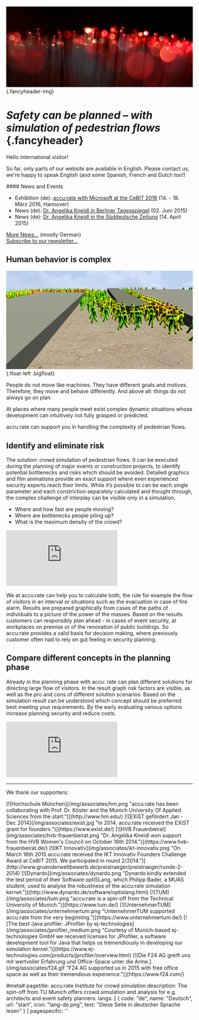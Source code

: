 ![](/img/accurate-bild-start.jpg) {.fancyheader-img}
# *Safety can be planned – with simulation of pedestrian flows* {.fancyheader}

<div class="stickynote">
<p>Hello international visitor!</p>

So far, only parts of our website are available in English.
Please contact us, we're happy to speak English (and some Spanish, French and Dutch too!)
</div>

<div class="float-right newsbox border" markdown="1">
#### News and Events

* Exhibition (de): [accu:rate with Microsoft at the CeBIT 2016](/news:2016-02-26-accu-rate-mit-hhpberlin-und-microsoft-auf-der-cebit) (14. - 18. März 2016, Hannover)
* News (de): [Dr. Angelika Kneidl in Berliner Tagesspiegel](/news:2015-06-02-tagesspiegel-seyfried-kneidl-experimente) (02. Juni 2015)
* News (de): [Dr. Angelika Kneidl in the Süddeutsche Zeitung](/news:2015-04-14-sz-artikel-computertechnik-die-leben-rettet) (14. April 2015)

[More News...](/news:archiv) (mostly German)  
[Subscribe to our newsletter...](http://eepurl.com/bS5MYr)
</div>

## Human behavior is complex

![Shortest path SumoViz3D](/img/shortest_path.jpg) {.float-left .bigfloat}

People do not move like machines.
They have different goals and motives.
Therefore, they move and behave differently.
And above all: things do not always go on plan.

At places where many people meet exist complex dynamic situations whose development can intuitively not fully grasped or predicted.

accu:rate can support you in handling the complexity of pedestrian flows.


## Identify and eliminate risk

The solution: crowd simulation of pedestrian flows.
It can be executed during the planning of major events or construction projects, to identify potential bottlenecks and risks which should be avoided.
Detailed graphics and film animations provide an exact support where even experienced security experts reach their limits.
While it’s possible to can be each single parameter and each constriction separately calculated and thought through, the complex challenge of interplay can be visible only in a simulation. 

- Where and how fast are people moving?
- Where are bottlenecks people piling up?
- What is the maximum density of the crowd?

<div class='embed-container'><iframe src='https://www.youtube.com/embed/sw1zICjwpV4?rel=0' frameborder='0' allowfullscreen></iframe></div>

We at accu:rate can help you to calculate both, the rule for example the flow of visitors in an interval  or situations such as the evacuation in case of fire alarm.
Results are prepared graphically from cases of the paths of individuals to a picture of the power of the masses.
Based on the results customers can responsibly plan ahead - in cases of event security, at workplaces on premise or of the renovation of public buildings.
So accu:rate provides a valid basis for decision making, where previously customer often had to rely on gut feeling in security planning.


## Compare different concepts in the planning phase

Already in the planning phase with accu: rate can plan different solutions for directing large flow of visitors.
In the result graph risk factors are visible, as well as the pro and cons of different solution scenarios.
Based on the simulation result can be understood which concept should be preferred best meeting your requirements.
By the early evaluating various options increase planning security and reduce costs.


<div class='embed-container'><iframe src='https://www.youtube.com/embed/HpRT8hqR_uI?rel=0' frameborder='0' allowfullscreen></iframe></div>

-----------

We thank our supporters:

<div class="associates-logos" markdown="1">
[![Hochschule München](/img/associates/hm.png "accu:rate has been collaborating with Prof. Dr. Köster and the Munich University Of Applied Sciences from the start.")](http://www.hm.edu/)
[![EXiST gefördert Jan - Dec 2014](/img/associates/exist.jpg "In 2014, accu:rate received the EXiST grant for founders.")](https://www.exist.de/)
[![HVB Frauenbeirat](img/associates/hvb-frauenbeirat.png "Dr. Angelika Kneidl won support from the HVB Women's Council on October 16th 2014.")](https://www.hvb-frauenbeirat.de/)
[![IKT Innovativ](img/associates/ikt-innovativ.png "On March 16th 2015 accu:rate received the IKT Innovativ Founders Challenge Award at CeBIT 2015. We participated in round 2/2014.")](http://www.gruenderwettbewerb.de/preistraeger/preistraeger/runde-2-2014)
[![Dynardo](img/associates/dynardo.png "Dynardo kindly extended the test period of their Software optiSLang, which Philipp Bader, a MUAS student, used to analyse the robustness of the accu:rate simulation kernel.")](http://www.dynardo.de/software/optislang.html)
[![TUM](/img/associates/tum.png "accu:rate is a spin-off from the Technical University of Munich.")](https://www.tum.de/)
[![UnternehmerTUM](/img/associates/unternehmertum.png "UnternehmerTUM supported accu:rate from the very beginning.")](https://www.unternehmertum.de/)
[![The best Java profiler: JProfiler by ej-technologies](/img/associates/jprofiler_medium.png "Courtesy of Munich-based ej-technologies GmbH we received licenses for JProfiler, a software development tool for Java that helps us tremendiously in developing our simulation kernel.")](https://www.ej-technologies.com/products/jprofiler/overview.html)
[![Die F24 AG greift uns mit wertvoller Erfahrung und Office-Space unter die Arme.](/img/associates/f24.gif "F24 AG supported us in 2015 with free office space as well as their tremendious experience.")](https://www.f24.com/)
</div>

#meta#
pagetitle: accu:rate Institute for crowd simulation
description: The spin-off from TU Munich offers crowd simulation and analysis for e.g. architects and event safety planners.
langs: [
    { code: "de", name: "Deutsch", url: "start", icon: "lang-de.png", text: "Diese Seite in deutscher Sprache lesen" }
]
pagespecific: '<link rel="alternate" href="http://www.accu-rate.de/" hreflang="x-default" />'

